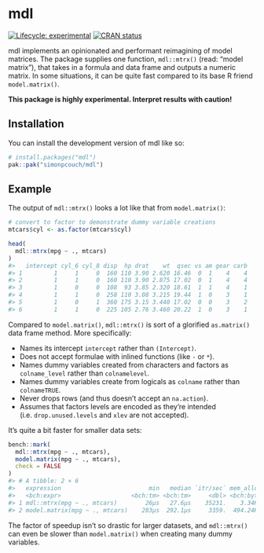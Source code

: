
<!-- README.md is generated from README.Rmd. Please edit that file -->

# mdl

<!-- badges: start -->

[![Lifecycle:
experimental](https://img.shields.io/badge/lifecycle-experimental-orange.svg)](https://lifecycle.r-lib.org/articles/stages.html#experimental)
[![CRAN
status](https://www.r-pkg.org/badges/version/mdl)](https://CRAN.R-project.org/package=mdl)
<!-- badges: end -->

mdl implements an opinionated and performant reimagining of model
matrices. The package supplies one function, `mdl::mtrx()` (read: “model
matrix”), that takes in a formula and data frame and outputs a numeric
matrix. In some situations, it can be quite fast compared to its base R
friend `model.matrix()`.

**This package is highly experimental. Interpret results with caution!**

## Installation

You can install the development version of mdl like so:

``` r
# install.packages("mdl")
pak::pak("simonpcouch/mdl")
```

## Example

The output of `mdl::mtrx()` looks a lot like that from `model.matrix()`:

``` r
# convert to factor to demonstrate dummy variable creations
mtcars$cyl <- as.factor(mtcars$cyl)

head(
  mdl::mtrx(mpg ~ ., mtcars)
)
#>   intercept cyl_6 cyl_8 disp  hp drat    wt  qsec vs am gear carb
#> 1         1     1     0  160 110 3.90 2.620 16.46  0  1    4    4
#> 2         1     1     0  160 110 3.90 2.875 17.02  0  1    4    4
#> 3         1     0     0  108  93 3.85 2.320 18.61  1  1    4    1
#> 4         1     1     0  258 110 3.08 3.215 19.44  1  0    3    1
#> 5         1     0     1  360 175 3.15 3.440 17.02  0  0    3    2
#> 6         1     1     0  225 105 2.76 3.460 20.22  1  0    3    1
```

Compared to `model.matrix()`, `mdl::mtrx()` is sort of a glorified
`as.matrix()` data frame method. More specifically:

- Names its intercept `intercept` rather than `(Intercept)`.
- Does not accept formulae with inlined functions (like `-` or `*`).
- Names dummy variables created from characters and factors as
  `colname_level` rather than `colnamelevel`.
- Names dummy variables create from logicals as `colname` rather than
  `colnameTRUE`.
- Never drops rows (and thus doesn’t accept an `na.action`).
- Assumes that factors levels are encoded as they’re intended
  (i.e. `drop.unused.levels` and `xlev` are not accepted).

It’s quite a bit faster for smaller data sets:

``` r
bench::mark(
  mdl::mtrx(mpg ~ ., mtcars),
  model.matrix(mpg ~ ., mtcars),
  check = FALSE
)
#> # A tibble: 2 × 6
#>   expression                         min   median `itr/sec` mem_alloc `gc/sec`
#>   <bch:expr>                    <bch:tm> <bch:tm>     <dbl> <bch:byt>    <dbl>
#> 1 mdl::mtrx(mpg ~ ., mtcars)        26µs   27.6µs    35231.    3.34KB     17.6
#> 2 model.matrix(mpg ~ ., mtcars)    283µs  292.1µs     3359.  494.24KB     31.8
```

The factor of speedup isn’t so drastic for larger datasets, and
`mdl::mtrx()` can even be slower than `model.matrix()` when creating
many dummy variables.
